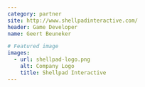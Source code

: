 ```yaml
---
category: partner
site: http://www.shellpadinteractive.com/
header: Game Developer
name: Geert Beuneker

# Featured image
images:
  - url: shellpad-logo.png
    alt: Company Logo
    title: Shellpad Interactive
---
```

